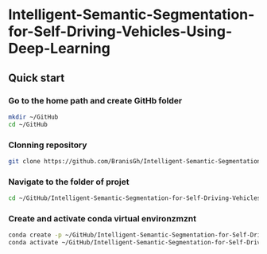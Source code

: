 # Intelligent-Semantic-Segmentation-for-Self-Driving-Vehicles-Using-Deep-Learning

## Quick start 

### Go to the home path and create GitHb folder
```bash
mkdir ~/GitHub
cd ~/GitHub 
```
### Clonning repository
```bash
git clone https://github.com/BranisGh/Intelligent-Semantic-Segmentation-for-Self-Driving-Vehicles-Using-Deep-Learning.git
```

### Navigate to the folder of projet 
```bash
cd ~/GitHub/Intelligent-Semantic-Segmentation-for-Self-Driving-Vehicles-Using-Deep-Learning
```

### Create and activate conda virtual environzmznt 
```bash
conda create -p ~/GitHub/Intelligent-Semantic-Segmentation-for-Self-Driving-Vehicles-Using-Deep-Learning/venv python=3.8 -y
conda activate ~/GitHub/Intelligent-Semantic-Segmentation-for-Self-Driving-Vehicles-Using-Deep-Learning/venv
```